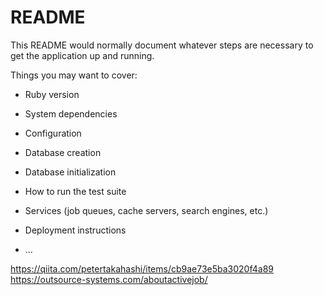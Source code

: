 # README

This README would normally document whatever steps are necessary to get the
application up and running.

Things you may want to cover:

* Ruby version

* System dependencies

* Configuration

* Database creation

* Database initialization

* How to run the test suite

* Services (job queues, cache servers, search engines, etc.)

* Deployment instructions

* ...



https://qiita.com/petertakahashi/items/cb9ae73e5ba3020f4a89
https://outsource-systems.com/aboutactivejob/
